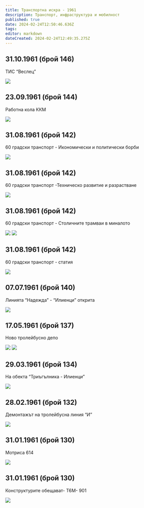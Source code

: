 ```yaml
---
title: Транспортна искра - 1961
description: Транспорт, инфраструктура и мобилност
published: true
date: 2024-02-24T12:50:46.636Z
tags: 
editor: markdown
dateCreated: 2024-02-24T12:49:35.275Z
---
```



## 31.10.1961 (брой 146) 
ТИС “Веслец”

<img src="http://46.10.181.183:1518/trinmo/literature/vestnik-transportna-iskra/1961/1961.10.31-br146.jpg">

## 23.09.1961 (брой 144)
Работна кола ККМ

<img src="http://46.10.181.183:1518/trinmo/literature/vestnik-transportna-iskra/1961/1961.09.23-br144-1.jpg">

## 31.08.1961 (брой 142)
60 градски транспорт - Икономически и политически борби

<img src="http://46.10.181.183:1518/trinmo/literature/vestnik-transportna-iskra/1961/1961.08.31-br142-6.jpg">

## 31.08.1961 (брой 142)
60 градски транспорт -Техническо развитие и разрастване

<img src="http://46.10.181.183:1518/trinmo/literature/vestnik-transportna-iskra/1961/1961.08.31-br142-5.jpg">

## 31.08.1961 (брой 142)
60 градски транспорт - Столичните трамваи в миналото

<img src="http://46.10.181.183:1518/trinmo/literature/vestnik-transportna-iskra/1961/1961.08.31-br142-4.jpg">
<img src="http://46.10.181.183:1518/trinmo/literature/vestnik-transportna-iskra/1961/1961.08.31-br142-4a.jpg">


## 31.08.1961 (брой 142)
60 градски транспорт - статия

<img src="http://46.10.181.183:1518/trinmo/literature/vestnik-transportna-iskra/1961/1961.08.31-br142-3.jpg">



## 07.07.1961 (брой 140)
Линията “Надежда” - “Илиенци” открита

<img src="http://46.10.181.183:1518/trinmo/literature/vestnik-transportna-iskra/1961/1961.06.06-br140.jpg">

## 17.05.1961 (брой 137)
Ново тролейбусно депо

<img src="http://46.10.181.183:1518/trinmo/literature/vestnik-transportna-iskra/1961/1961.06.18-br137-3.jpg">

<img src="http://46.10.181.183:1518/trinmo/literature/vestnik-transportna-iskra/1961/1961.06.18-br137-XXX.jpg">


## 29.03.1961 (брой 134)
На обекта “Триъгълника - Илиенци”

<img src="http://46.10.181.183:1518/trinmo/literature/vestnik-transportna-iskra/1961/1961.03.29-br134.jpg">

## 28.02.1961 (брой 132)
Демонтажът на тролейбусна линия “И”

<img src="http://46.10.181.183:1518/trinmo/literature/vestnik-transportna-iskra/1961/1961.02.28-br132.jpg">

## 31.01.1961 (брой 130)
Мотриса 614

<img src="http://46.10.181.183:1518/trinmo/literature/vestnik-transportna-iskra/1961/1961.01.31-br130.jpg">

## 31.01.1961 (брой 130)
Конструктурите обещават- Т6М- 901

<img src="http://46.10.181.183:1518/trinmo/literature/vestnik-transportna-iskra/1961/1961.01.31-br130-2.jpg">